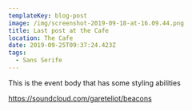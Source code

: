```yaml
---
templateKey: blog-post
image: /img/screenshot-2019-09-18-at-16.09.44.png
title: Last post at the Cafe
location: The Cafe
date: 2019-09-25T09:37:24.423Z
tags:
  - Sans Serife
---
```

This is the event body that has some styling abilities



https://soundcloud.com/gareteliot/beacons
